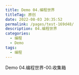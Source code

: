```yaml
---
title: Demo 04.编程世界
titleTag: 原创
date: 2022-08-03 20:35:52
permalink: /pages/test-169d48/
description: 04.编程世界
categories: 
  - 编程
  - Demo
tags: 
  - 编程
---
```


Demo 04.编程世界-00.收集箱